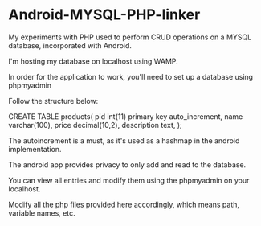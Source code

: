Android-MYSQL-PHP-linker
========================

My experiments with PHP used to perform CRUD operations on a MYSQL database, incorporated with Android.

I'm hosting my database on localhost using WAMP.

In order for the application to work, you'll need to set up a database using phpmyadmin

Follow the structure below:

CREATE TABLE products(
pid int(11) primary key auto_increment,
name varchar(100),
price decimal(10,2),
description text,
);


The autoincrement is a must, as it's used as a hashmap in the android implementation.

The android app provides privacy to only add and read to the database. 

You can view all entries and modify them using the phpmyadmin on your localhost.

Modify all the php files provided here accordingly, which means path, variable names, etc.
